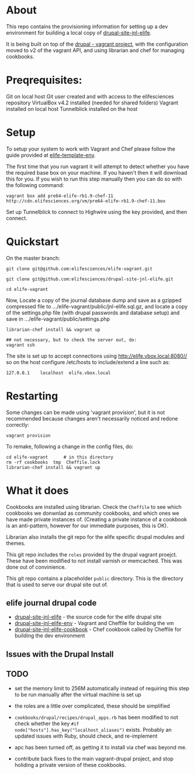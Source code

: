 # About

This repo contains the provisioning information for setting up a dev environment for building a local copy of [drupal-site-jnl-elife](https://github.com/elifesciences/drupal-site-jnl-elife).

It is being built on top of the [drupal - vagrant project](https://drupal.org/project/vagrant), with the configuration moved to v2 of the vagrant API, and using librarian and chef for managing cookbooks.

# Preqrequisites:

Git on local host
Git user created and with access to the elifesciences repository
VirtualBox v4.2 installed (needed for shared folders)
Vagrant installed on local host
Tunnelblick installed on the host

# Setup

To setup your system to work with Vagrant and Chef please follow the guide provided at [elife-template-env](https://github.com/elifesciences/elife-template-env).

The first time that you run vagrant it will attempt to detect whether you have the required base box on your machine. If you haven't then it will download this for you. If you wish to run this step manually then you can do so with the following command:

	vagrant box add pre64-elife-rb1.9-chef-11 http://cdn.elifesciences.org/vm/pre64-elife-rb1.9-chef-11.box

Set up Tunnelblick to connect to Highwire using the key provided, and then connect.

# Quickstart

On the master branch:

	git clone git@github.com:elifesciences/elife-vagrant.git

	git clone git@github.com:elifesciences/drupal-site-jnl-elife.git

	cd elife-vagrant

Now, Locate a copy of the journal database dump and save as a gzipped compressed file to .../elife-vagrant/public/jnl-elife.sql.gz, and locate a copy of the settings.php file (with drupal passwords and database setup) and save in .../elife-vagrant/public/settings.php

	librarian-chef install && vagrant up

	## not necessary, but to check the server out, do:
	vagrant ssh

The site is set up to accept connections using http://elife.vbox.local:8080// so on the host configure /etc/hosts to include/extend a line such as:

	127.0.0.1    localhost  elife.vbox.local


# Restarting

Some changes can be made using 'vagrant provision', but it is not recommended because changes aren't necessarily noticed and redone correctly:

	vagrant provision

To remake, following a change in the config files, do:

	cd elife-vagrant      # in this directory
	rm -rf cookbooks  tmp  Cheffile.lock
	librarian-chef install && vagrant up



# What it does

Cookbooks are installed using librarian. Check the `Cheffile` to see which cookbooks we donwnlad as community cookbooks, and which ones we have made private instances of. (Creating a private instance of a cookbook is an anti-pattern, however for our immediate purposes, this is OK).

Librarian also installs the git repo for the elife specific drupal modules and themes.

This git repo includes the `roles` provided by the drupal vagrant proejct. These have been modified to not install varnish or memcached. This was done out of convinience.

This git repo contains a placeholder `public` directory. This is the directory that is used to serve our drupal site out of.


## elife journal drupal code

- [drupal-site-jnl-elife][eldcode] - the source code for the elife drupal site
- [drupal-site-jnl-elife-env][eldprovision] - Vagrant and Cheffile for building the vm
- [drupal-site-jnl-elife-cookbook][eldcook] - Chef cookbook called by Cheffile for building the dev environment

[eldcode]: https://github.com/elifesciences/drupal-site-jnl-elife
[eldprovision]: https://github.com/elifesciences/drupal-site-jnl-elife-env
[eldcook]: https://github.com/elifesciences/drupal-site-jnl-elife-cookbook

## Issues with the Drupal Install

## TODO

- set the memory limit to 256M automatically instead of requiring this step to be run manually after the virtual machine is set up

- the roles are a little over complicated, these should be simplified

- `cookbooks/drupal/recipes/drupal_apps.rb` has been modified to not check whether the key `#if node["hosts"].has_key("localhost_aliases")` exists. Probably an updated issues with Ruby, should check, and re-implement

- apc has been turned off, as getting it to install via chef was beyond me.

- contribute back fixes to the main vagrant-drupal project, and stop holiding a private version of these cookbooks.
